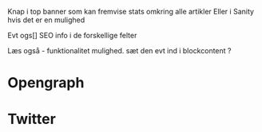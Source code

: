 Knap i top banner som kan fremvise stats omkring alle artikler
Eller i Sanity hvis det er en mulighed


Evt ogs[] SEO info i de forskellige felter

Læs også - funktionalitet mulighed. sæt den evt ind i blockcontent ?
# Opengraph
# Twitter 